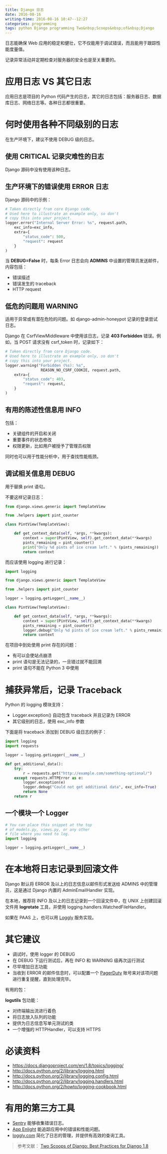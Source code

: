```yaml
---
title: Django 日志
date: 2016-08-16
writing-time: 2016-08-16 10:47--12:27
categories: programming
tags: python Django programming Two&nbsp;Scoops&nbsp;of&nbsp;Django
---
```


日志能确保 Web 应用的稳定和健壮，它不仅能用于调试错误，而且能用于跟踪性能度量值。

记录异常活动并定期检查对服务器的安全也是至关重要的。

# 应用日志 VS 其它日志

应用日志是项目的 Python 代码产生的日志，其它的日志包括：服务器日志、数据库日志、网络日志等。各种日志都很重要。

# 何时使用各种不同级别的日志

在生产环境下，建议不使用 DEBUG 级的日志。

## 使用 CRITICAL 记录灾难性的日志

Django 源码中没有使用该种日志。

## 生产环境下的错误使用 ERROR 日志

Django 源码中的示例：

```python
# Taken directly from core Django code.
# Used here to illustrate an example only, so don't
# copy this into your project.
logger.error("Internal Server Error: %s", request.path,
    exc_info=exc_info,
    extra={
        "status_code": 500,
        "request": request
    }
)
```

当 **DEBUG=False** 时，每条 Error 日志会向 **ADMINS** 中设置的管理员发送邮件，内容包括：

+ 错误描述
+ 错误发生的 traceback
+ HTTP request

## 低危的问题用 WARNING

适用于异常或有潜在危险的问题。如 django-admin-honeypot 记录的登录尝试日志。

Django 在 CsrfViewMiddleware 中使用该日志，记录 **403 Forbidden** 错误。例如，当 POST 请求没有 csrf_token 时，记录如下：

```python
# Taken directly from core Django code.
# Used here to illustrate an example only, so don't
# copy this into your project.
logger.warning("Forbidden (%s): %s",
                REASON_NO_CSRF_COOKIE, request.path,
    extra={
        "status_code": 403,
        "request": request,
    }
)
```

## 有用的陈述性信息用 INFO

包括：

+ 关键组件的开启和关闭
+ 重要事件的状态修改
+ 权限更新，比如用户被授予了管理员权限

同时也可以用于性能分析中，用于查找性能瓶颈。

## 调试相关信息用 DEBUG

用于替换 print 语句。

不要这样记录日志：

```python
from django.views.generic import TemplateView

from .helpers import pint_counter

class PintView(TemplateView):

    def get_context_data(self, *args, **kwargs):
        context = super(PintView, self).get_context_data(**kwargs)
        pints_remaining = pint_counter()
        print("Only %d pints of ice cream left." % (pints_remaining))
        return context
```

而应该使用 logging 进行记录：

```python
import logging

from django.views.generic import TemplateView

from .helpers import pint_counter

logger = logging.getLogger(__name__)

class PintView(TemplateView):

    def get_context_data(self, *args, **kwargs):
        context = super(PintView, self).get_context_data(**kwargs)
        pints_remaining = pint_counter()
        logger.debug("Only %d pints of ice cream left." % pints_remaining)
        return context
```

在项目中到处使用 print 存在的问题：

+ 有可以会使站点崩溃
+ print 语句是无法记录的，一旦错过就不能回溯
+ print 语句不能在 Python 3 中使用

# 捕获异常后，记录 Traceback

Python 的 logging 模块支持：

+ Logger.exception() 自动包含 traceback 并且记录为 ERROR
+ 其它级别的日志，使用 exc_info 参数

下面是将 traceback 添加到 DEBUG 级日志的例子：

```python
import logging
import requests

logger = logging.getLogger(__name__)

def get_additional_data():
    try:
        r = requests.get("http://example.com/something-optional/")
    except requests.HTTPError as e:
        logger.exception(e)
        logger.debug("Could not get additional data", exc_info=True)
        return None
    return r
```

## 一个模块一个 Logger

```python
# You can place this snippet at the top
# of models.py, views.py, or any other
# file where you need to log.
import logging

logger = logging.getLogger(__name__)
```

# 在本地将日志记录到回滚文件

Django 默认将 ERROR 及以上的日志信息以邮件形式发送给 ADMINS 中的管理员，这是通过 Django 内置的 AdminEmailHandler 实现。

在本地，推荐将 INFO 及以上的日志记录到一个回滚文件中，在 UNIX 上创建回滚文件用 **logrotate** 工具，并使用 logging.handlers.WatchedFileHandler。

如果在 PAAS 上，也可以用 [Loggly](http://loggly.com) 服务实现。


# 其它建议

+ 调试时，使用 logger 的 DEBUG
+ 在 DEBUG 下运行测试后，再在 INFO 和 WARNING 级再次运行测试
+ 尽早增加日志功能
+ 当收到 ERROR 的邮件信息时，可以配置一个 [PagerDuty](http://www.pagerduty.com) 账号来对该项问题进行重复提醒，直到处理完毕。

有用的包：

**logutils** 包功能：

+ 对终端输出流进行着色
+ 将日志放入队列的功能
+ 提供为日志信息写单元测试的类
+ 一个增强的 HTTPHandler，可以支持 HTTPS

# 必读资料

+ https://docs.djangoproject.com/en/1.8/topics/logging/
+ http://docs.python.org/2/library/logging.html
+ http://docs.python.org/2/library/logging.config.html
+ http://docs.python.org/2/library/logging.handlers.html
+  http://docs.python.org/2/howto/logging-cookbook.html

# 有用的第三方工具

+ [Sentry](https://www.getsentry.com/) 能够收集错误日志。
+ [App Enlight](https://appenlight.com/) 能追踪应用中的错误和性能问题。
+ [loggly.com](http://loggly.com/) 简化了日志的管理，并提供有高效的查询工具。


> 参考文献： [Two Scoops of Django: Best Practices for Django 1.8](https://www.amazon.com/Two-Scoops-Django-Best-Practices/dp/0981467342/)
